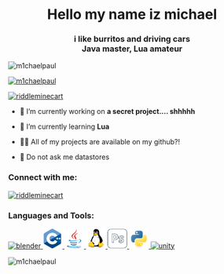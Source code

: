 <h1 align="center">Hello my name iz michael</h1>
<h3 align="center">i like burritos and driving cars<br>Java master, Lua amateur</h3>

<p align="left"> <img src="https://komarev.com/ghpvc/?username=m1chaelpaul&label=Profile%20views&color=0e75b6&style=flat" alt="m1chaelpaul" /> </p>

<p align="left"> <a href="https://github.com/ryo-ma/github-profile-trophy"><img src="https://github-profile-trophy.vercel.app/?username=m1chaelpaul" alt="m1chaelpaul" /></a> </p>

<p align="left"> <a href="https://twitter.com/riddleminecart" target="blank"><img src="https://img.shields.io/twitter/follow/riddleminecart?logo=twitter&style=for-the-badge" alt="riddleminecart" /></a> </p>

- 🔭 I’m currently working on **a secret project.... shhhhh**

- 🌱 I’m currently learning **Lua**

- 👨‍💻 All of my projects are available on my github?!

- 💬 Do not ask me datastores
  
<h3 align="left">Connect with me:</h3>
<p align="left">
<a href="https://twitter.com/riddleminecart" target="blank"><img align="center" src="https://raw.githubusercontent.com/rahuldkjain/github-profile-readme-generator/master/src/images/icons/Social/twitter.svg" alt="riddleminecart" height="30" width="40" /></a>
</p>

<h3 align="left">Languages and Tools:</h3>
<p align="left"> <a href="https://www.blender.org/" target="_blank" rel="noreferrer"> <img src="https://download.blender.org/branding/community/blender_community_badge_white.svg" alt="blender" width="40" height="40"/> </a> <a href="https://www.w3schools.com/cpp/" target="_blank" rel="noreferrer"> <img src="https://raw.githubusercontent.com/devicons/devicon/master/icons/cplusplus/cplusplus-original.svg" alt="cplusplus" width="40" height="40"/> </a> <a href="https://www.java.com" target="_blank" rel="noreferrer"> <img src="https://raw.githubusercontent.com/devicons/devicon/master/icons/java/java-original.svg" alt="java" width="40" height="40"/> </a> <a href="https://www.linux.org/" target="_blank" rel="noreferrer"> <img src="https://raw.githubusercontent.com/devicons/devicon/master/icons/linux/linux-original.svg" alt="linux" width="40" height="40"/> </a> <a href="https://www.photoshop.com/en" target="_blank" rel="noreferrer"> <img src="https://raw.githubusercontent.com/devicons/devicon/master/icons/photoshop/photoshop-line.svg" alt="photoshop" width="40" height="40"/> </a> <a href="https://www.python.org" target="_blank" rel="noreferrer"> <img src="https://raw.githubusercontent.com/devicons/devicon/master/icons/python/python-original.svg" alt="python" width="40" height="40"/> </a> <a href="https://unity.com/" target="_blank" rel="noreferrer"> <img src="https://www.vectorlogo.zone/logos/unity3d/unity3d-icon.svg" alt="unity" width="40" height="40"/> </a> </p>

<p><img align="center" src="https://github-readme-stats.vercel.app/api/top-langs?username=m1chaelpaul&show_icons=true&locale=en&layout=compact" alt="m1chaelpaul" /></p>
